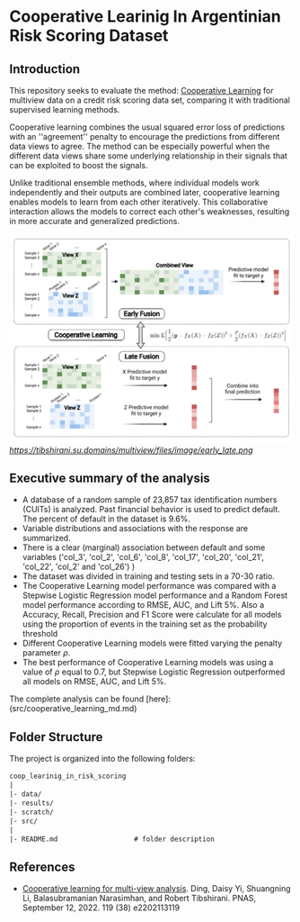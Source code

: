 # Cooperative Learinig In Argentinian Risk Scoring Dataset


Introduction
--------
This repository seeks to evaluate the method: [Cooperative Learning] for multiview data on a credit risk scoring data set, comparing it with traditional supervised learning methods.

Cooperative learning combines the usual squared error loss of predictions with an ''agreement'' penalty to encourage the predictions from different data views to agree. The method can be especially powerful when the different data views share some underlying relationship in their signals that can be exploited to boost the signals.

Unlike traditional ensemble methods, where individual models work independently and their outputs are combined later, cooperative learning enables models to learn from each other iteratively. This collaborative interaction allows the models to correct each other's weaknesses, resulting in more accurate and generalized predictions.


![Figure01](results/figures/early_late.png)
*https://tibshirani.su.domains/multiview/files/image/early_late.png*



Executive summary of the analysis
--------

- A database of a random sample of 23,857 tax identification numbers (CUITs) is analyzed. Past financial behavior is used to predict default. The percent of default in the dataset is 9.6%.
- Variable distributions and associations with the response are summarized.
- There is a clear (marginal) association between default and some variables ('col_3', 'col_2', 'col_6', 'col_8', 'col_17', 'col_20', 'col_21', 'col_22', 'col_2' and 'col_26') 
)
- The dataset was divided in training and testing sets in a 70-30 ratio.
- The Cooperative Learning model performance was compared with a Stepwise Logistic Regression model performance and a Random Forest model performance according to RMSE, AUC, and Lift 5%. Also a Accuracy, Recall, Precision and F1 Score were calculate for all models using the proportion of events in the training set as the probability threshold
- Different Cooperative Learning models were fitted varying the penalty parameter $\rho$. 
- The best performance of Cooperative Learning models was using a value of $\rho$ equal to 0.7, but Stepwise Logistic Regression outperformed all models on RMSE, AUC, and Lift 5%. 


The complete analysis can be found [here]:(src/cooperative_learning_md.md)


Folder Structure
--------
The project is organized into the following folders:

    coop_learinig_in_risk_scoring
    |
    |- data/    
    |- results/
    |- scratch/
    |- src/   
    |
    |- README.md                   # folder description
    
    
References
--------
- [Cooperative learning for multi-view analysis](https://arxiv.org/abs/2112.12337). Ding, Daisy Yi, Shuangning Li, Balasubramanian Narasimhan, and Robert Tibshirani. PNAS, September 12, 2022. 119 (38) e2202113119

[Cooperative Learning]: https://tibshirani.su.domains/multiview/CoopLearning.html


